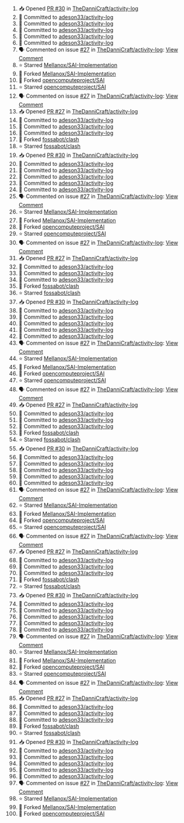 <!--START_SECTION:activity-->
1. 📥 Opened [PR #30](https://github.com/TheDanniCraft/activity-log/pull/30) in [TheDanniCraft/activity-log](https://github.com/TheDanniCraft/activity-log)
2. 📝 Committed to [adeson33/activity-log](https://github.com/adeson33/activity-log/commit/cf2d59b2da0d28251531fd6da0c817f431e76cf0)
3. 📝 Committed to [adeson33/activity-log](https://github.com/adeson33/activity-log/commit/undefined)
4. 📝 Committed to [adeson33/activity-log](https://github.com/adeson33/activity-log/commit/2764fa5040a90b5c5d525cbd5882c1c5d527ebff)
5. 📝 Committed to [adeson33/activity-log](https://github.com/adeson33/activity-log/commit/undefined)
6. 📝 Committed to [adeson33/activity-log](https://github.com/adeson33/activity-log/commit/61916b64f2a3e69c3f42d7ad111a40f32c7b63a4)
7. 🗣 Commented on issue [#27](https://github.com/TheDanniCraft/activity-log/issues/27) in [TheDanniCraft/activity-log](https://github.com/TheDanniCraft/activity-log): [View Comment](https://github.com/TheDanniCraft/activity-log/issues/27#issuecomment-2649586553)
8. ⭐ Starred [Mellanox/SAI-Implementation](https://github.com/Mellanox/SAI-Implementation)
9. 🍴 Forked [Mellanox/SAI-Implementation](https://github.com/Mellanox/SAI-Implementation)
10. 🍴 Forked [opencomputeproject/SAI](https://github.com/opencomputeproject/SAI)
11. ⭐ Starred [opencomputeproject/SAI](https://github.com/opencomputeproject/SAI)
12. 🗣 Commented on issue [#27](https://github.com/TheDanniCraft/activity-log/issues/27) in [TheDanniCraft/activity-log](https://github.com/TheDanniCraft/activity-log): [View Comment](https://github.com/TheDanniCraft/activity-log/issues/27#issuecomment-2640024772)
13. 📥 Opened [PR #27](https://github.com/TheDanniCraft/activity-log/pull/27) in [TheDanniCraft/activity-log](https://github.com/TheDanniCraft/activity-log)
14. 📝 Committed to [adeson33/activity-log](https://github.com/adeson33/activity-log/commit/44a50f6bafdf0796f02c95d310741149ba78babb)
15. 📝 Committed to [adeson33/activity-log](https://github.com/adeson33/activity-log/commit/5d2844227e89eceb08cfbac1f294e011f322cff0)
16. 📝 Committed to [adeson33/activity-log](https://github.com/adeson33/activity-log/commit/940fd8aa0f1675177722722c04c03677a0456711)
17. 🍴 Forked [fossabot/clash](https://github.com/fossabot/clash)
18. ⭐ Starred [fossabot/clash](https://github.com/fossabot/clash)
19. 📥 Opened [PR #30](https://github.com/TheDanniCraft/activity-log/pull/30) in [TheDanniCraft/activity-log](https://github.com/TheDanniCraft/activity-log)
20. 📝 Committed to [adeson33/activity-log](https://github.com/adeson33/activity-log/commit/cf2d59b2da0d28251531fd6da0c817f431e76cf0)
21. 📝 Committed to [adeson33/activity-log](https://github.com/adeson33/activity-log/commit/undefined)
22. 📝 Committed to [adeson33/activity-log](https://github.com/adeson33/activity-log/commit/2764fa5040a90b5c5d525cbd5882c1c5d527ebff)
23. 📝 Committed to [adeson33/activity-log](https://github.com/adeson33/activity-log/commit/undefined)
24. 📝 Committed to [adeson33/activity-log](https://github.com/adeson33/activity-log/commit/61916b64f2a3e69c3f42d7ad111a40f32c7b63a4)
25. 🗣 Commented on issue [#27](https://github.com/TheDanniCraft/activity-log/issues/27) in [TheDanniCraft/activity-log](https://github.com/TheDanniCraft/activity-log): [View Comment](https://github.com/TheDanniCraft/activity-log/issues/27#issuecomment-2649586553)
26. ⭐ Starred [Mellanox/SAI-Implementation](https://github.com/Mellanox/SAI-Implementation)
27. 🍴 Forked [Mellanox/SAI-Implementation](https://github.com/Mellanox/SAI-Implementation)
28. 🍴 Forked [opencomputeproject/SAI](https://github.com/opencomputeproject/SAI)
29. ⭐ Starred [opencomputeproject/SAI](https://github.com/opencomputeproject/SAI)
30. 🗣 Commented on issue [#27](https://github.com/TheDanniCraft/activity-log/issues/27) in [TheDanniCraft/activity-log](https://github.com/TheDanniCraft/activity-log): [View Comment](https://github.com/TheDanniCraft/activity-log/issues/27#issuecomment-2640024772)
31. 📥 Opened [PR #27](https://github.com/TheDanniCraft/activity-log/pull/27) in [TheDanniCraft/activity-log](https://github.com/TheDanniCraft/activity-log)
32. 📝 Committed to [adeson33/activity-log](https://github.com/adeson33/activity-log/commit/44a50f6bafdf0796f02c95d310741149ba78babb)
33. 📝 Committed to [adeson33/activity-log](https://github.com/adeson33/activity-log/commit/5d2844227e89eceb08cfbac1f294e011f322cff0)
34. 📝 Committed to [adeson33/activity-log](https://github.com/adeson33/activity-log/commit/940fd8aa0f1675177722722c04c03677a0456711)
35. 🍴 Forked [fossabot/clash](https://github.com/fossabot/clash)
36. ⭐ Starred [fossabot/clash](https://github.com/fossabot/clash)
37. 📥 Opened [PR #30](https://github.com/TheDanniCraft/activity-log/pull/30) in [TheDanniCraft/activity-log](https://github.com/TheDanniCraft/activity-log)
38. 📝 Committed to [adeson33/activity-log](https://github.com/adeson33/activity-log/commit/cf2d59b2da0d28251531fd6da0c817f431e76cf0)
39. 📝 Committed to [adeson33/activity-log](https://github.com/adeson33/activity-log/commit/undefined)
40. 📝 Committed to [adeson33/activity-log](https://github.com/adeson33/activity-log/commit/2764fa5040a90b5c5d525cbd5882c1c5d527ebff)
41. 📝 Committed to [adeson33/activity-log](https://github.com/adeson33/activity-log/commit/undefined)
42. 📝 Committed to [adeson33/activity-log](https://github.com/adeson33/activity-log/commit/61916b64f2a3e69c3f42d7ad111a40f32c7b63a4)
43. 🗣 Commented on issue [#27](https://github.com/TheDanniCraft/activity-log/issues/27) in [TheDanniCraft/activity-log](https://github.com/TheDanniCraft/activity-log): [View Comment](https://github.com/TheDanniCraft/activity-log/issues/27#issuecomment-2649586553)
44. ⭐ Starred [Mellanox/SAI-Implementation](https://github.com/Mellanox/SAI-Implementation)
45. 🍴 Forked [Mellanox/SAI-Implementation](https://github.com/Mellanox/SAI-Implementation)
46. 🍴 Forked [opencomputeproject/SAI](https://github.com/opencomputeproject/SAI)
47. ⭐ Starred [opencomputeproject/SAI](https://github.com/opencomputeproject/SAI)
48. 🗣 Commented on issue [#27](https://github.com/TheDanniCraft/activity-log/issues/27) in [TheDanniCraft/activity-log](https://github.com/TheDanniCraft/activity-log): [View Comment](https://github.com/TheDanniCraft/activity-log/issues/27#issuecomment-2640024772)
49. 📥 Opened [PR #27](https://github.com/TheDanniCraft/activity-log/pull/27) in [TheDanniCraft/activity-log](https://github.com/TheDanniCraft/activity-log)
50. 📝 Committed to [adeson33/activity-log](https://github.com/adeson33/activity-log/commit/44a50f6bafdf0796f02c95d310741149ba78babb)
51. 📝 Committed to [adeson33/activity-log](https://github.com/adeson33/activity-log/commit/5d2844227e89eceb08cfbac1f294e011f322cff0)
52. 📝 Committed to [adeson33/activity-log](https://github.com/adeson33/activity-log/commit/940fd8aa0f1675177722722c04c03677a0456711)
53. 🍴 Forked [fossabot/clash](https://github.com/fossabot/clash)
54. ⭐ Starred [fossabot/clash](https://github.com/fossabot/clash)
55. 📥 Opened [PR #30](https://github.com/TheDanniCraft/activity-log/pull/30) in [TheDanniCraft/activity-log](https://github.com/TheDanniCraft/activity-log)
56. 📝 Committed to [adeson33/activity-log](https://github.com/adeson33/activity-log/commit/cf2d59b2da0d28251531fd6da0c817f431e76cf0)
57. 📝 Committed to [adeson33/activity-log](https://github.com/adeson33/activity-log/commit/undefined)
58. 📝 Committed to [adeson33/activity-log](https://github.com/adeson33/activity-log/commit/2764fa5040a90b5c5d525cbd5882c1c5d527ebff)
59. 📝 Committed to [adeson33/activity-log](https://github.com/adeson33/activity-log/commit/undefined)
60. 📝 Committed to [adeson33/activity-log](https://github.com/adeson33/activity-log/commit/61916b64f2a3e69c3f42d7ad111a40f32c7b63a4)
61. 🗣 Commented on issue [#27](https://github.com/TheDanniCraft/activity-log/issues/27) in [TheDanniCraft/activity-log](https://github.com/TheDanniCraft/activity-log): [View Comment](https://github.com/TheDanniCraft/activity-log/issues/27#issuecomment-2649586553)
62. ⭐ Starred [Mellanox/SAI-Implementation](https://github.com/Mellanox/SAI-Implementation)
63. 🍴 Forked [Mellanox/SAI-Implementation](https://github.com/Mellanox/SAI-Implementation)
64. 🍴 Forked [opencomputeproject/SAI](https://github.com/opencomputeproject/SAI)
65. ⭐ Starred [opencomputeproject/SAI](https://github.com/opencomputeproject/SAI)
66. 🗣 Commented on issue [#27](https://github.com/TheDanniCraft/activity-log/issues/27) in [TheDanniCraft/activity-log](https://github.com/TheDanniCraft/activity-log): [View Comment](https://github.com/TheDanniCraft/activity-log/issues/27#issuecomment-2640024772)
67. 📥 Opened [PR #27](https://github.com/TheDanniCraft/activity-log/pull/27) in [TheDanniCraft/activity-log](https://github.com/TheDanniCraft/activity-log)
68. 📝 Committed to [adeson33/activity-log](https://github.com/adeson33/activity-log/commit/44a50f6bafdf0796f02c95d310741149ba78babb)
69. 📝 Committed to [adeson33/activity-log](https://github.com/adeson33/activity-log/commit/5d2844227e89eceb08cfbac1f294e011f322cff0)
70. 📝 Committed to [adeson33/activity-log](https://github.com/adeson33/activity-log/commit/940fd8aa0f1675177722722c04c03677a0456711)
71. 🍴 Forked [fossabot/clash](https://github.com/fossabot/clash)
72. ⭐ Starred [fossabot/clash](https://github.com/fossabot/clash)
73. 📥 Opened [PR #30](https://github.com/TheDanniCraft/activity-log/pull/30) in [TheDanniCraft/activity-log](https://github.com/TheDanniCraft/activity-log)
74. 📝 Committed to [adeson33/activity-log](https://github.com/adeson33/activity-log/commit/cf2d59b2da0d28251531fd6da0c817f431e76cf0)
75. 📝 Committed to [adeson33/activity-log](https://github.com/adeson33/activity-log/commit/undefined)
76. 📝 Committed to [adeson33/activity-log](https://github.com/adeson33/activity-log/commit/2764fa5040a90b5c5d525cbd5882c1c5d527ebff)
77. 📝 Committed to [adeson33/activity-log](https://github.com/adeson33/activity-log/commit/undefined)
78. 📝 Committed to [adeson33/activity-log](https://github.com/adeson33/activity-log/commit/61916b64f2a3e69c3f42d7ad111a40f32c7b63a4)
79. 🗣 Commented on issue [#27](https://github.com/TheDanniCraft/activity-log/issues/27) in [TheDanniCraft/activity-log](https://github.com/TheDanniCraft/activity-log): [View Comment](https://github.com/TheDanniCraft/activity-log/issues/27#issuecomment-2649586553)
80. ⭐ Starred [Mellanox/SAI-Implementation](https://github.com/Mellanox/SAI-Implementation)
81. 🍴 Forked [Mellanox/SAI-Implementation](https://github.com/Mellanox/SAI-Implementation)
82. 🍴 Forked [opencomputeproject/SAI](https://github.com/opencomputeproject/SAI)
83. ⭐ Starred [opencomputeproject/SAI](https://github.com/opencomputeproject/SAI)
84. 🗣 Commented on issue [#27](https://github.com/TheDanniCraft/activity-log/issues/27) in [TheDanniCraft/activity-log](https://github.com/TheDanniCraft/activity-log): [View Comment](https://github.com/TheDanniCraft/activity-log/issues/27#issuecomment-2640024772)
85. 📥 Opened [PR #27](https://github.com/TheDanniCraft/activity-log/pull/27) in [TheDanniCraft/activity-log](https://github.com/TheDanniCraft/activity-log)
86. 📝 Committed to [adeson33/activity-log](https://github.com/adeson33/activity-log/commit/44a50f6bafdf0796f02c95d310741149ba78babb)
87. 📝 Committed to [adeson33/activity-log](https://github.com/adeson33/activity-log/commit/5d2844227e89eceb08cfbac1f294e011f322cff0)
88. 📝 Committed to [adeson33/activity-log](https://github.com/adeson33/activity-log/commit/940fd8aa0f1675177722722c04c03677a0456711)
89. 🍴 Forked [fossabot/clash](https://github.com/fossabot/clash)
90. ⭐ Starred [fossabot/clash](https://github.com/fossabot/clash)
91. 📥 Opened [PR #30](https://github.com/TheDanniCraft/activity-log/pull/30) in [TheDanniCraft/activity-log](https://github.com/TheDanniCraft/activity-log)
92. 📝 Committed to [adeson33/activity-log](https://github.com/adeson33/activity-log/commit/cf2d59b2da0d28251531fd6da0c817f431e76cf0)
93. 📝 Committed to [adeson33/activity-log](https://github.com/adeson33/activity-log/commit/undefined)
94. 📝 Committed to [adeson33/activity-log](https://github.com/adeson33/activity-log/commit/2764fa5040a90b5c5d525cbd5882c1c5d527ebff)
95. 📝 Committed to [adeson33/activity-log](https://github.com/adeson33/activity-log/commit/undefined)
96. 📝 Committed to [adeson33/activity-log](https://github.com/adeson33/activity-log/commit/61916b64f2a3e69c3f42d7ad111a40f32c7b63a4)
97. 🗣 Commented on issue [#27](https://github.com/TheDanniCraft/activity-log/issues/27) in [TheDanniCraft/activity-log](https://github.com/TheDanniCraft/activity-log): [View Comment](https://github.com/TheDanniCraft/activity-log/issues/27#issuecomment-2649586553)
98. ⭐ Starred [Mellanox/SAI-Implementation](https://github.com/Mellanox/SAI-Implementation)
99. 🍴 Forked [Mellanox/SAI-Implementation](https://github.com/Mellanox/SAI-Implementation)
100. 🍴 Forked [opencomputeproject/SAI](https://github.com/opencomputeproject/SAI)
<!--END_SECTION:activity-->
